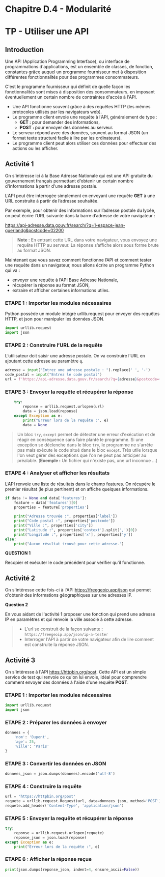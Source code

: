 # Chapitre D.4 - Modularité
# TP - Utiliser une API

## Introduction 
Une API (Application Programming Interface), ou interface de programmations d'applications, est un ensemble de classes, de fonction, constantes grâce auquel un programme fournisseur met à disposition différentes fonctionnalités pour des programmes consommateurs.

C'est le programme fournisseur qui définit de quelle façon les fonctionnalités sont mises à disposition des consommateurs, en imposant éventuellement un certain nombre de contraintes d'accès à l'API.

- Une API fonctionne souvent grâce à des requêtes HTTP (les mêmes protocoles utilisés par les navigateurs web).
- Le programme client envoie une requête à l’API, généralement de type :
  - **GET :** pour demander des informations,
  - **POST :** pour envoyer des données au serveur.
- Le serveur répond avec des données, souvent au format JSON (un format texte structuré facile à lire par les ordinateurs).
- Le programme client peut alors utiliser ces données pour effectuer des actions ou les afficher.


## Activité 1
On s'intéresse ici à la Base Adresse Nationale qui est une API gratuite du gouvernement français permettant d'obtenir un certain nombre d'informations à partir d'une adresse postale.

L’API peut être interrogée simplement en envoyant une requête **GET** à une URL construite à partir de l’adresse souhaitée.

Par exemple, pour obtenir des informations sur l’adresse postale du lycée, on peut écrire l’URL suivante dans la barre d’adresse de votre navigateur : 

https://api-adresse.data.gouv.fr/search/?q=1-espace-jean-guerlandg&postcode=02200

> **Note :** En entrant cette URL dans votre navigateur, vous envoyez une requête HTTP au serveur. La réponse s’affiche alors sous forme brute au format JSON.

Maintenant que vous savez comment fonctionne l’API et comment tester une requête dans un navigateur, nous allons écrire un programme Python qui va :

- envoyer une requête à l’API Base Adresse Nationale,
- récupérer la réponse au format JSON,
- extraire et afficher certaines informations utiles.

### ETAPE 1 : Importer les modules nécessaires
Python possède un module intégré urllib.request pour envoyer des requêtes HTTP, et json pour manipuler les données JSON.

```python 
import urllib.request
import json
```

### ETAPE 2 : Construire l’URL de la requête
L’utilisateur doit saisir une adresse postale. On va construire l’URL en ajoutant cette adresse au paramètre ```q```.

```python
adresse = input("Entrez une adresse postale : ").replace(' ', '-')
code_postal = input("Entrez le code postal")
url = f'https://api-adresse.data.gouv.fr/search/?q={adresse}&postcode={code_postal}'
```

### ETAPE 3 : Envoyer la requête et récupérer la réponse
```python
    try:
        reponse = urllib.request.urlopen(url)
        data = json.load(reponse)
    except Exception as e:
        print("Erreur lors de la requête :", e)
        data = None
```
> Un bloc `try`, `except` permet de détecter une erreur d'exécution et de réagir en conséquence sans faire planté le programme. Si une exception se déclenche dans le bloc `try`, le programme ne s'arrête pas mais exècute le code situé dans le bloc `except`. Très utile lorsque l'on veut gérer des exceptions que l'on ne peut pas anticiper au préalable. (**Exemple :** Un fichier qui n'existe pas, une url inconnue ...)

### ETAPE 4 : Analyser et afficher les résultats
L’API renvoie une liste de résultats dans le champ features. On récupère le premier résultat (le plus pertinent) et on affiche quelques informations.

```python
if data != None and data['features']:
    feature = data['features'][0]
    properties = feature['properties']
    
    print("Adresse trouvée :", properties['label'])
    print("Code postal :", properties['postcode'])
    print("Ville :", properties['city'])
    print("Latitude :", properties['context'].split(',')[0])
    print("Longitude :", properties['x'], properties['y'])  
else:
    print("Aucun résultat trouvé pour cette adresse.")
```

**QUESTION 1**

Recopier et exécuter le code précédent pour vérifier qu'il fonctionne.

## Activité 2
On s'intéresse cette fois-ci à l'API https://freegeoip.app/json qui permet d'obtenir des informations géographiques sur une adresses IP.

**Question 2**

En vous aidant de l'activité 1 proposer une fonction qui prend une adresse IP en paramètres et qui renvoie la ville associé à cette adresse.

> - L'url se construit de la façon suivante : `https://freegeoip.app/json/ip-a-tester`
> - Interroger l'API à partir de votre navigateur afin de lire comment est construite la réponse JSON.

## Activité 3
On s'intéresse à l'API https://httpbin.org/post. Cette API est un simple service de test qui renvoie ce qu'on lui envoie, idéal pour comprendre comment envoyer des données à l'aide d'une requête **POST**.

### ETAPE 1 : Importer les modules nécessaires
```python
import urllib.request
import json
```

### ETAPE 2 : Préparer les données à envoyer
```python 
donnees = {
    'nom': 'Dupont',
    'age': 25,
    'ville': 'Paris'
}
```

### ETAPE 3 : Convertir les données en JSON
```python
donnees_json = json.dumps(donnees).encode('utf-8')
```

### ETAPE 4 : Construire la requête
```python
url = 'https://httpbin.org/post'
requete = urllib.request.Request(url, data=donnees_json, method='POST')
requete.add_header('Content-Type', 'application/json')
```

### ETAPE 5 : Envoyer la requête et récupérer la réponse
```python
try:
    reponse = urllib.request.urlopen(requete)
    reponse_json = json.load(reponse)
except Exception as e:
    print("Erreur lors de la requête :", e)
``` 

### ETAPE 6 : Afficher la réponse reçue
```python
print(json.dumps(reponse_json, indent=4, ensure_ascii=False))
```